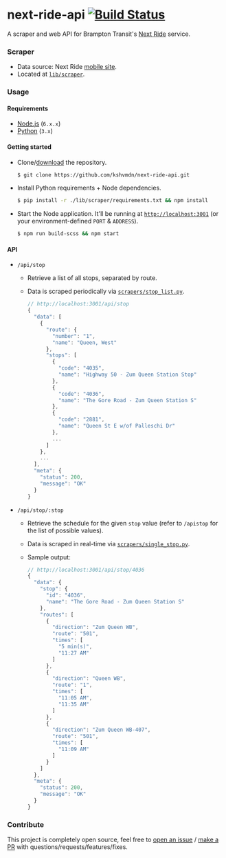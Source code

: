 # next-ride-api [![Build Status](https://travis-ci.org/kshvmdn/next-ride-api.svg?branch=master)](https://travis-ci.org/kshvmdn/next-ride-api)

A scraper and web API for Brampton Transit's [Next Ride](http://nextride.brampton.ca/) service.

### Scraper

- Data source: Next Ride [mobile site](http://nextride.brampton.ca/mob/SearchBy.aspx).
- Located at [`lib/scraper`](lib/scraper).

### Usage

#### Requirements

- [Node.js](https://nodejs.org/en/) (`6.x.x`)
- [Python](https://www.python.org/download/releases/3.0/) (`3.x`)

#### Getting started

- Clone/[download](https://github.com/kshvmdn/next-ride-api/archive/master.zip) the repository.

  ```sh
  $ git clone https://github.com/kshvmdn/next-ride-api.git
  ```
  
- Install Python requirements + Node dependencies.

  ```sh
  $ pip install -r ./lib/scraper/requirements.txt && npm install
  ```

- Start the Node application. It'll be running at [`http://localhost:3001`](http://localhost:3001) (or your environment-defined `PORT` & `ADDRESS`).

  ```sh
  $ npm run build-scss && npm start
  ```

#### API

- `/api/stop`

  + Retrieve a list of all stops, separated by route.
  + Data is scraped periodically via [`scrapers/stop_list.py`](lib/scraper/scrapers/stop_list.py).
    
    ```js
    // http://localhost:3001/api/stop
    {
      "data": [
        {
          "route": {
            "number": "1",
            "name": "Queen, West"
          },
          "stops": [
            {
              "code": "4035",
              "name": "Highway 50 - Zum Queen Station Stop"
            },
            {
              "code": "4036",
              "name": "The Gore Road - Zum Queen Station S"
            },
            {
              "code": "2881",
              "name": "Queen St E w/of Palleschi Dr"
            },
            ...
          ]
        },
        ...
      ],
      "meta": {
        "status": 200,
        "message": "OK"
      }
    }
    ```

- `/api/stop/:stop`

  + Retrieve the schedule for the given `stop` value (refer to `/apistop` for the list of possible values).
  + Data is scraped in real-time via [`scrapers/single_stop.py`](lib/scraper/scrapers/single_stop.py).
  + Sample output:
    
    ```js
    // http://localhost:3001/api/stop/4036
    {
      "data": {
        "stop": {
          "id": "4036",
          "name": "The Gore Road - Zum Queen Station S"
        },
        "routes": [
          {
            "direction": "Zum Queen WB",
            "route": "501",
            "times": [
              "5 min(s)",
              "11:27 AM"
            ]
          },
          {
            "direction": "Queen WB",
            "route": "1",
            "times": [
              "11:05 AM",
              "11:35 AM"
            ]
          },
          {
            "direction": "Zum Queen WB-407",
            "route": "501",
            "times": [
              "11:09 AM"
            ]
          }
        ]
      },
      "meta": {
        "status": 200,
        "message": "OK"
      }
    }
    ```

### Contribute

This project is completely open source, feel free to [open an issue](https://github.com/kshvmdn/next-ride-api/issues) / [make a PR](https://github.com/kshvmdn/next-ride-api/pulls) with questions/requests/features/fixes.
